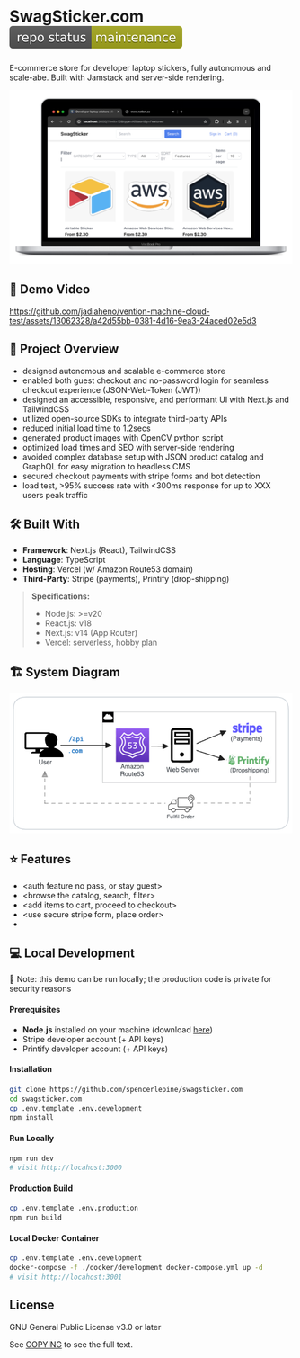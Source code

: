 # SwagSticker.com ![Repo Status Badge](./.github/status-maintained-badge.svg)

E-commerce store for developer laptop stickers, fully autonomous and scale-abe. Built with Jamstack and server-side rendering.

<img width="800px" style="margin:auto" src="./.github/swagsticker.com-screenshot.png" alt="SwagSticker.com website screenshot">

## 🎥 Demo Video

https://github.com/jadiaheno/vention-machine-cloud-test/assets/13062328/a42d55bb-0381-4d16-9ea3-24aced02e5d3

## 🎯 Project Overview

<!-- TODO_README -->

- designed autonomous and scalable e-commerce store
- enabled both guest checkout and no-password login for seamless checkout experience (JSON-Web-Token (JWT))
- designed an accessible, responsive, and performant UI with Next.js and TailwindCSS
- utilized open-source SDKs to integrate third-party APIs
- reduced initial load time to 1.2secs
- generated product images with OpenCV python script
- optimized load times and SEO with server-side rendering
- avoided complex database setup with JSON product catalog and GraphQL for easy migration to headless CMS
- secured checkout payments with stripe forms and bot detection
- load test, >95% success rate with <300ms response for up to XXX users peak traffic

## 🛠️ Built With

- **Framework**: Next.js (React), TailwindCSS
- **Language**: TypeScript
- **Hosting**: Vercel (w/ Amazon Route53 domain)
- **Third-Party**: Stripe (payments), Printify (drop-shipping)

> **Specifications:**
>
> - Node.js: >=v20
> - React.js: v18
> - Next.js: v14 (App Router)
> - Vercel: serverless, hobby plan

## 🏗️ System Diagram

<!-- TODO_README -->

![SwagSticker.com system diagram](./.github/swagsticker.com-system-diagram.png)

## ⭐️ Features

<!-- TODO_README -->

- <auth feature no pass, or stay guest>
- <browse the catalog, search, filter>
- <add items to cart, proceed to checkout>
- <use secure stripe form, place order>
- <track shipping status>

## 💻 Local Development

📌 Note: this demo can be run locally; the production code is private for security reasons

#### Prerequisites

- **Node.js** installed on your machine (download [here](https://nodejs.org/en/download))
- Stripe developer account (+ API keys)
- Printify developer account (+ API keys)

#### Installation

```sh
git clone https://github.com/spencerlepine/swagsticker.com
cd swagsticker.com
cp .env.template .env.development
npm install
```

#### Run Locally

```sh
npm run dev
# visit http://locahost:3000
```

#### Production Build

```sh
cp .env.template .env.production
npm run build
```

#### Local Docker Container

```sh
cp .env.template .env.development
docker-compose -f ./docker/development docker-compose.yml up -d
# visit http://locahost:3001
```

## License

GNU General Public License v3.0 or later

See [COPYING](COPYING) to see the full text.
